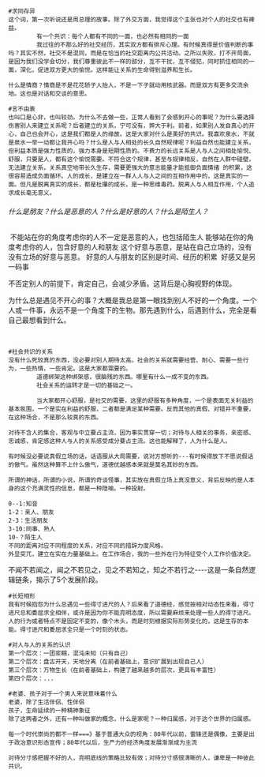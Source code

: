 

```shell
#求同存异
这个词，第一次听说还是周总理的故事。除了外交方面，我觉得这个主张也对个人的社交也有裨益。
		有一个共识：每个人都有不同的一面，也必然有相同的一面
		我过往的不那么好的社交经历，其实双方都有排斥心理。有时候真得是价值判断的事吗？其实不然，社交不是混同，而是在恰当的社交距离内公共活动。之所以失败，打不开局面，是因为我们没学会切分，我们尊重彼此不一样的部分，互不干扰，互不侵犯，同时抓住相同的一面，深化，促进双方更大的愉悦。这样能让关系的生命得到滋养和生长。

什么是情商？情商是不是花花轿子人抬人，不是一下子就动用核武器。而是双方有更多交流余地。这也是对话和交谈的意思。
```

```shell
#言不由衷
也叫口是心非，也叫较劲。为什么不去做一些，正常人看到了会感到开心的事呢？为什么要选择伤害别人来建立关系呢？后者建立的关系，宁可没有，弊大于利。前者，如果别人发自真心的开心，自己也会开心，这是我们都是人的缘故。这是大家对什么是美好的共识。我喜欢泉水，不就是泉水一举一动都让我开心吗？什么是人与人相处的长久自然规律呢？利益自然也能建立关系，但利益本质是强力性质的，强力本身是短期性质的。不费力的长远关系是人与人之间相处愉悦、舒服，只要是人，都有这个愉悦需要。不符合这个规律，甚至与规律相反，自然在人群中碰壁，无法建立关系，关系真空地带长久生存，需要更强大的意志能量才能抵御负面情绪 的积累，这很容易造成负面循环。人的成长，是建立在一群人人与人之间的互相作用中的，这是真实的一面。但凡是脱离真实的成长，都是杜攥的成长，是一种思维毒药。脱离人与人相互作用，个人追求成长毫无意义。
```



###### 什么是朋友？什么是恶意的人？什么是好意的人？什么是陌生人？

​		不能站在你的角度考虑你的人不一定是恶意的人，也包括陌生人
​		能够站在你的角度考虑你的人，包含好意的人和朋友
​		这个好意与恶意，是站在自己立场的，没有没有立场的好意与恶意。
​		好意的人与朋友的区别是时间、经历的积累
​		好感又是另一码事

不否定别人的前提下，肯定自己，会减少矛盾。这背后是心胸视野的体现。



为什么总是遇见不开心的事？大概是我总是第一眼找到别人不好的一个角度。一个人或一件事，永远不是一个角度下的生物。那先遇到什么，后遇到什么，完全是看自己最想看到什么。

​		

```shell
#社会共识的关系
没有什么死较真的东西，没必要对别人期待太高。社会的关系就需要经营、耐心、需要一些行为，一些热情，一些肯定。这是大家都需要的。
		道德绑架这种绑架感，很脑残的东西。哪里有什么一成不变的东西。
		社会关系的运转才是一切的基础之一。

		当大家都开心舒服，是社交的需要，这里的舒服有多种角度，一个是表面无关利益的基本氛围，一个是实在利益的舒服，二者都是满足某种需要。反而其他的真假、对错并不重要，在这种场合，不是那么较真的东西。

对待不含人的集合，客观与中立要占主流，因为事实贯穿一切；对待与人相关的事务，亲密感、忠诚感，肯定感这种人与人的关系感受成分要占主流。这也能解释了，人为什么是人。

有时候没必要说真假立场的话，话语服从大局需要，说对方想听的---有时候得放下不愿说假话的傲气。虽然这种算不上什么傲气，道德优越感本来就是莫名其妙的东西。

所谓的神话，所谓的小说，所谓的奇谈怪事，其实放在真假立场上真没意义，背后反映的是人本身的这个充满灵性的信息，都是一种隐喻。一种投射。
```

```shell
0--1:知音
1-2：亲人、朋友
2-3：生活朋友
3-10:同事、熟人
10-？陌生人
不同的距离对应不同程度的关系，对应不同的措辞力度风格。
外显突兀，建立在实在力量基础上。在工作场合，我的一些外在行为特征受个人工作价值决定。
```

不闻不若闻之，闻之不若见之，见之不若知之，知之不若行之----这是一条自然逻辑链条，揭示了5个发展阶段。

```shell
#长短相形
我有时候抱怨为什么总遇见一些得寸进尺的人？后来看了道德经，感觉按相对动态性来看，得寸进尺总和委屈求全相伴，或许是因为你不能亮明态度，所以需要麻烦来处理一些人的得寸进尺。人的行为或者特点不是固定不变的，像个木头，而是时刻根据实际形势变化的，这是生存的本能。得寸进尺和委屈求全只是一个时刻的状态。
```



```shell
#对人与人的关系的认识
第一个层次：一团浆糊，混沌未知（只有自己）
第二个层次：盘古开天，天地分离（在前者基础上，意识扩展到出现自己人）
第三个层次：万物生长（在前者基础上，构建了越来越多的层次，更具有丰富性）
第四个层次：...
```

```shell
#老婆、孩子对于一个男人来说意味着什么
老婆，除了生活伴侣、性伴侣
孩子，生命延续的一种精神象征
除了这两者之外，还有一种叫做家的概念，什么是家呢？一种归属感，对于这个世界的归属感。
```

```shell
每一个时代崇尚的都不一样===》基于普通大众的视角：80年代以前，雷锋还是偶像，主要是出于政治意识形态宣传；80年代以后，生产力的经济角度发展渐渐成为主流

对待分寸感把握不好的人，亮明底线的策略比较有效；对待分寸感很清晰的人，谦卑是一种彼此共识。
```

